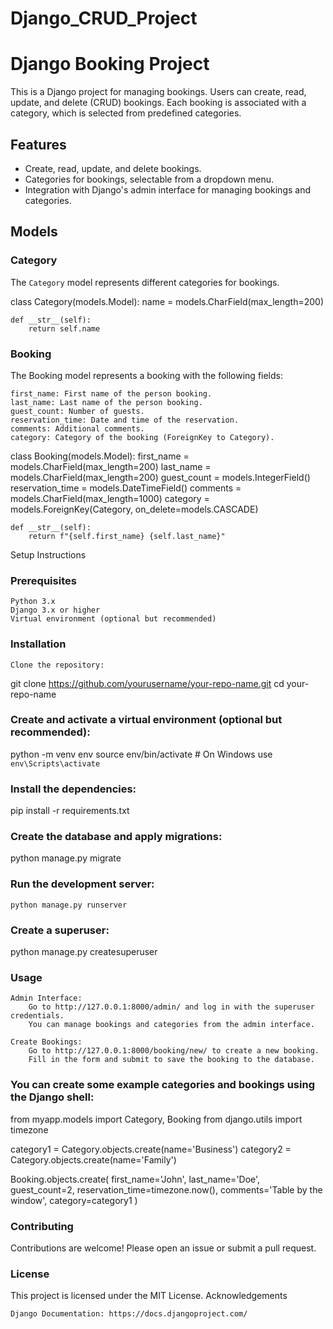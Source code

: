 # Django_CRUD_Project
# Django Booking Project

This is a Django project for managing bookings. Users can create, read, update, and delete (CRUD) bookings. Each booking is associated with a category, which is selected from predefined categories.

## Features

- Create, read, update, and delete bookings.
- Categories for bookings, selectable from a dropdown menu.
- Integration with Django's admin interface for managing bookings and categories.

## Models

### Category

The `Category` model represents different categories for bookings.

class Category(models.Model):
    name = models.CharField(max_length=200)

    def __str__(self):
        return self.name

### Booking

The Booking model represents a booking with the following fields:

    first_name: First name of the person booking.
    last_name: Last name of the person booking.
    guest_count: Number of guests.
    reservation_time: Date and time of the reservation.
    comments: Additional comments.
    category: Category of the booking (ForeignKey to Category).

class Booking(models.Model):
    first_name = models.CharField(max_length=200)
    last_name = models.CharField(max_length=200)
    guest_count = models.IntegerField()
    reservation_time = models.DateTimeField()
    comments = models.CharField(max_length=1000)
    category = models.ForeignKey(Category, on_delete=models.CASCADE)

    def __str__(self):
        return f"{self.first_name} {self.last_name}"

Setup Instructions
### Prerequisites

    Python 3.x
    Django 3.x or higher
    Virtual environment (optional but recommended)

### Installation

    Clone the repository:


git clone https://github.com/yourusername/your-repo-name.git
cd your-repo-name

### Create and activate a virtual environment (optional but recommended):


python -m venv env
source env/bin/activate  # On Windows use `env\Scripts\activate`

### Install the dependencies:

pip install -r requirements.txt

### Create the database and apply migrations:


python manage.py migrate

### Run the development server:

    python manage.py runserver
    
### Create a superuser:


python manage.py createsuperuser

### Usage

    Admin Interface:
        Go to http://127.0.0.1:8000/admin/ and log in with the superuser credentials.
        You can manage bookings and categories from the admin interface.

    Create Bookings:
        Go to http://127.0.0.1:8000/booking/new/ to create a new booking.
        Fill in the form and submit to save the booking to the database.



### You can create some example categories and bookings using the Django shell:


from myapp.models import Category, Booking
from django.utils import timezone

category1 = Category.objects.create(name='Business')
category2 = Category.objects.create(name='Family')

Booking.objects.create(
    first_name='John',
    last_name='Doe',
    guest_count=2,
    reservation_time=timezone.now(),
    comments='Table by the window',
    category=category1
)

### Contributing

Contributions are welcome! Please open an issue or submit a pull request.
### License

This project is licensed under the MIT License.
Acknowledgements

    Django Documentation: https://docs.djangoproject.com/
